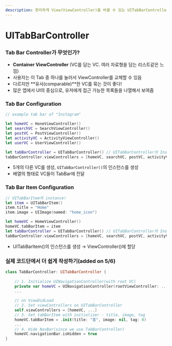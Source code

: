 ```yaml
---
description: 편리하게 View(ViewController)를 바꿀 수 있는 UITabBarController를 알아보자
---
```


# UITabBarController

### Tab Bar Controller가 무엇인가?

* **Container ViewController** \(VC를 담는 VC. 여러 자료형을 담는 리스트같은 느낌\)
* 사용자는 이 Tab 중 하나를 눌러서 ViewController를 교체할 수 있음
* 다르지만 **유사\(comparable\)**한 VC를 묶는 것이 좋다!  
* 많은 앱에서 UI의 중심으로, 유저에게 접근 가능한 목록들을 나열해서 보여줌



### Tab Bar Configuration

```swift
// example tab bar of "Instagram"

let homeVC = HoneViewController()
let searchVC = SearchViewController()
let postVC = PostViewController()
let activityVC = ActivityViewController()
let userVC = UserViewController()

let tabBarController = UITabBarController() // UITabBarController의 Instance 생성!
tabBarController.viewControllers = [homeVC, searchVC, postVC, activityVC, userVC]
```

* 5개의 다른 VC를 생성, `UITabBarController()`의 인스턴스를 생성
* 배열의 형태로 VC들이 TabBar에 전달



### Tab Bar Item Configuration

```swift
// UITabBarItem의 instance!
let item = UITabBarItem()
item.title = "Home"
item.image = UIImage(named: "home_icon")

let homeVC = HomeViewController()
homeVC.tabBarItem = item
let tabBarController = UITabBarController() // UITabBarController의 Instance 생성!
tabBarController.viewControllers = [homeVC, searchVC, postVC, activityVC, userVC]
```

* UITabBarItem\(\)의 인스턴스를 생성 → ViewController\(\)에 할당



### 실제 코드단에서 더 쉽게 작성하기\(added on 5/6\)

```swift
class TabBarController: UITabBarController {
    
    // 1. Initialize UINavigationController(with root VC)
    private var homeVC = UINavigationController(rootViewController: ...)
    ...
    
    // on ViewDidLoad
    // 2. Set viewControllers on UITabBarController
    self.viewControllers = [homeVC, ...]
    // 3. Set tabBarItem with initializer - title, image, tag
    homeVC.tabBarItem = .init(title: "홈", image: nil, tag: 0)
    ...
    // 4. Hide NavBar(since we use TabBarController)
    homeVC.navigationBar.isHidden = true
}
```

